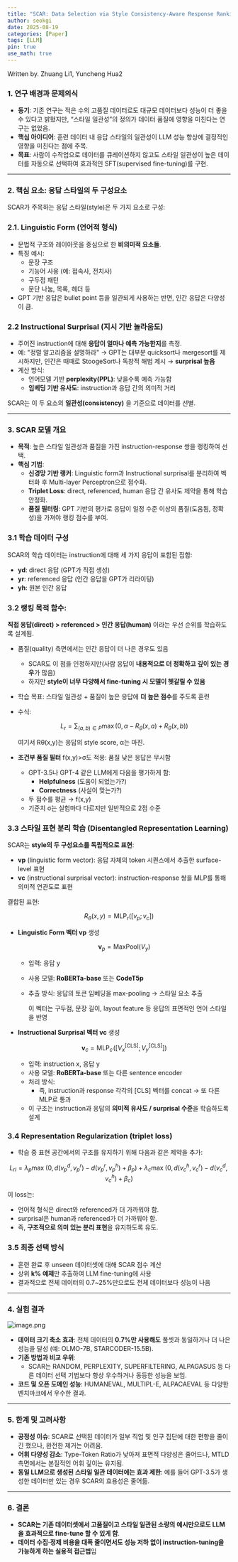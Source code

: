 ```yaml
---
title: "SCAR: Data Selection via Style Consistency-Aware Response Ranking for Efficient Instruction-Tuning of Large Language Models"
author: seokgi
date: 2025-08-19
categories: [Paper]
tags: [LLM]
pin: true
use_math: true
---
```

Written by. Zhuang Li1, Yuncheng Hua2

### **1. 연구 배경과 문제의식**

- **동기**: 기존 연구는 적은 수의 고품질 데이터로도 대규모 데이터보다 성능이 더 좋을 수 있다고 밝혔지만, “스타일 일관성”의 정의가 데이터 품질에 영향을 미친다는 연구는 없었음.
- **핵심 아이디어**: 훈련 데이터 내 응답 스타일의 일관성이 LLM 성능 향상에 결정적인 영향을 미친다는 점에 주목.
- **목표**: 사람이 수작업으로 데이터를 큐레이션하지 않고도 스타일 일관성이 높은 데이터를 자동으로 선택하여 효과적인 SFT(supervised fine-tuning)를 구현.

---

### **2. 핵심 요소: 응답 스타일의 두 구성요소**

SCAR가 주목하는 응답 스타일(style)은 두 가지 요소로 구성:

### 2.1. **Linguistic Form (언어적 형식)**

- 문법적 구조와 레이아웃을 중심으로 한 **비의미적 요소들**.
- 특징 예시:
    - 문장 구조
    - 기능어 사용 (예: 접속사, 전치사)
    - 구두점 패턴
    - 문단 나눔, 목록, 헤더 등
- GPT 기반 응답은 bullet point 등을 일관되게 사용하는 반면, 인간 응답은 다양성이 큼.

### 2.2 **Instructional Surprisal (지시 기반 놀라움도)**

- 주어진 instruction에 대해 **응답이 얼마나 예측 가능한지**를 측정.
- 예: "정렬 알고리즘을 설명하라" → GPT는 대부분 quicksort나 mergesort를 제시하지만, 인간은 때때로 StoogeSort나 독창적 해법 제시 → **surprisal 높음**
- 계산 방식:
    - 언어모델 기반 **perplexity(PPL)**: 낮을수록 예측 가능함
    - **임베딩 기반 유사도**: instruction과 응답 간의 의미적 거리

SCAR는 이 두 요소의 **일관성(consistency)** 을 기준으로 데이터를 선별.

---

### **3. SCAR 모델 개요**

- **목적**: 높은 스타일 일관성과 품질을 가진 instruction-response 쌍을 랭킹하여 선택.
- **핵심 기법**:
    - **신경망 기반 랭커**: Linguistic form과 Instructional surprisal를 분리하여 벡터화 후 Multi-layer Perceptron으로 점수화.
    - **Triplet Loss**: direct, referenced, human 응답 간 유사도 제약을 통해 학습 안정화.
    - **품질 필터링**: GPT 기반의 평가로 응답이 일정 수준 이상의 품질(도움됨, 정확성)을 가져야 랭킹 점수를 부여.

### 3.1 학습 데이터 구성

SCAR의 학습 데이터는 instruction에 대해 세 가지 응답이 포함된 집합:

- **yd**: direct 응답 (GPT가 직접 생성)
- **yr**: referenced 응답 (인간 응답을 GPT가 리라이팅)
- **yh**: 원본 인간 응답

### 3.2 **랭킹 목적 함수**:

**직접 응답(direct) > referenced > 인간 응답(human)** 이라는 우선 순위를 학습하도록 설계됨.

- 품질(quality) 측면에서는 인간 응답이 더 나은 경우도 있음
    - SCAR도 이 점을 인정하지만(사람 응답이 **내용적으로 더 정확하고 깊이 있는 경우**가 많음)
    - 하지만 **style이 너무 다양해서 fine-tuning 시 모델이 헷갈릴 수 있음**
- 학습 목표: 스타일 일관성 + 품질이 높은 응답에 **더 높은 점수**를 주도록 훈련
- 수식:
    
    $$
    L_r = \sum_{(a,b) \in P} \max\left(0, \alpha - R_\theta(x,a) + R_\theta(x,b)\right)
    $$
    
    여기서 Rθ(x,y)는 응답의 style score, α는 마진.
    
- **조건부 품질 필터** f(x,y)>σ도 적용: 품질 낮은 응답은 무시함
    - GPT-3.5나 GPT-4 같은 LLM에게 다음을 평가하게 함:
        - **Helpfulness** (도움이 되었는가?)
        - **Correctness** (사실이 맞는가?)
    - 두 점수를 평균 → f(x,y)
    - 기준치 σ는 실험마다 다르지만 일반적으로 2점 수준

### 3.3 **스타일 표현 분리 학습 (Disentangled Representation Learning)**

SCAR는 **style의 두 구성요소를 독립적으로 표현**:

- **vp** (linguistic form vector): 응답 자체의 token 시퀀스에서 추출한 surface-level 표현
- **vc** (instructional surprisal vector): instruction-response 쌍을 MLP를 통해 의미적 연관도로 표현

결합된 표현:

$$
R_\theta(x, y) = \text{MLP}_r\left([v_p; v_c]\right)
$$

- **Linguistic Form 벡터 vp** 생성
    
    $$
    \mathbf{v}_p = \text{MaxPool}(V_y)
    $$
    
    - 입력: 응답 y
    - 사용 모델: **RoBERTa-base** 또는 **CodeT5p**
    - 추출 방식: 응답의 토큰 임베딩을 max-pooling → 스타일 요소 추출
        
        이 벡터는 구두점, 문장 길이, layout feature 등 응답의 표면적인 언어 스타일을 반영
        
- **Instructional Surprisal 벡터 vc** 생성
    
    $$
    \mathbf{v}_c = \text{MLP}_c\!\left(\left[ V_x^{[\text{CLS}]}; \, V_y^{[\text{CLS}]} \right]\right)
    $$
    
    - 입력: instruction x, 응답 y
    - 사용 모델: **RoBERTa-base** 또는 다른 sentence encoder
    - 처리 방식:
        - 즉, instruction과 response 각각의 [CLS] 벡터를 concat → 또 다른 MLP로 통과
    - 이 구조는 instruction과 응답의 **의미적 유사도 / surprisal 수준**을 학습하도록 설계

### 3.4 **Representation Regularization** (triplet loss)

- 학습 중 표현 공간에서의 구조를 유지하기 위해 다음과 같은 제약을 추가:

$$
L_{rl} = \lambda_p \max\!\left(0, \, d(v_p^d, v_p^r) - d(v_p^r, v_p^h) + \beta_p \right) + \lambda_c \max\!\left(0, \, d(v_c^h, v_c^r) - d(v_c^d, v_c^h) + \beta_c \right)
$$

이 loss는:

- 언어적 형식은 direct와 referenced가 더 가까워야 함.
- surprisal은 human과 referenced가 더 가까워야 함.
- 즉, **구조적으로 의미 있는 분리 표현**을 유지하도록 유도.

### 3.5 최종 선택 방식

- 훈련 완료 후 unseen 데이터셋에 대해 SCAR 점수 계산
- 상위 **k% 예제**만 추출하여 LLM fine-tuning에 사용
- 결과적으로 전체 데이터의 0.7~25%만으로도 전체 데이터보다 성능이 나음

---

### **4. 실험 결과**

![image.png](https://seokilee0412.github.io/assets/img/SCAR/image.png)

- **데이터 크기 축소 효과**: 전체 데이터의 **0.7%만 사용해도** 풀셋과 동일하거나 더 나은 성능을 달성 (예: OLMO-7B, STARCODER-15.5B).
- **기존 방법과 비교 우위**:
    - SCAR는 RANDOM, PERPLEXITY, SUPERFILTERING, ALPAGASUS 등 다른 데이터 선택 기법보다 항상 우수하거나 동등한 성능을 보임.
- **코드 및 오픈 도메인 성능**: HUMANEVAL, MULTIPL-E, ALPACAEVAL 등 다양한 벤치마크에서 우수한 결과.

---

### **5. 한계 및 고려사항**

- **공정성 이슈**: SCAR로 선택된 데이터가 일부 직업 및 인구 집단에 대한 편향을 줄이긴 했으나, 완전한 제거는 어려움.
- **어휘 다양성 감소**: Type-Token Ratio가 낮아져 표면적 다양성은 줄어드나, MTLD 측면에서는 본질적인 어휘 깊이는 유지됨.
- **동일 LLM으로 생성된 스타일 일관 데이터에는 효과 제한**: 예를 들어 GPT-3.5가 생성한 데이터만 있는 경우 SCAR의 효용성은 줄어듦.

---

### **6. 결론**

- **SCAR는 기존 데이터셋에서 고품질이고 스타일 일관된 소량의 예시만으로도 LLM을 효과적으로 fine-tune 할 수 있게 함**.
- **데이터 수집·정제 비용을 대폭 줄이면서도 성능 저하 없이 instruction-tuning을 가능하게 하는 실용적 접근법**임